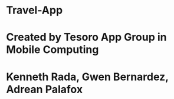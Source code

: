 # Travel-App
# Created by Tesoro App Group in Mobile Computing
# Kenneth Rada, Gwen Bernardez, Adrean Palafox
